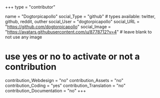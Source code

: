 +++
type = "contributor"

name = "Dogtorpicapollo"
social_Type = "github" # types available: twitter, github, reddit, outher
social_User = "dogtorpicapollo"
social_URL = "https://github.com/dogtorpicapollo"
social_Image = "https://avatars.githubusercontent.com/u/8778712?v=4" # leave blank to not use any image

# use yes or no to activate or not a contribution
contribution_Webdesign = "no"
contribution_Assets = "no"
contribution_Coding = "yes"
contribution_Translation = "no"
contribution_Documentation = "no"
+++